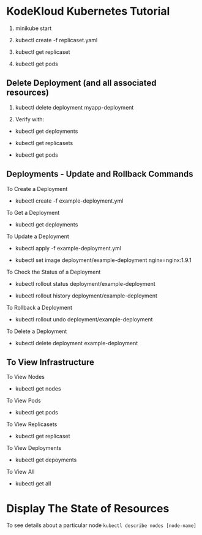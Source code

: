 # KodeKloud Kubernetes Tutorial

1. minikube start

2. kubectl create -f replicaset.yaml

3. kubectl get replicaset

4. kubectl get pods

## Delete Deployment (and all associated resources)

1. kubectl delete deployment myapp-deployment

2. Verify with:

- kubectl get deployments

- kubectl get replicasets

- kubectl get pods

## Deployments - Update and Rollback Commands

To Create a Deployment
- kubectl create -f example-deployment.yml

To Get a Deployment
- kubectl get deployments

To Update a Deployment
- kubectl apply -f example-deployment.yml

- kubectl set image deployment/example-deployment nginx=nginx:1.9.1

To Check the Status of a Deployment
- kubectl rollout status deployment/example-deployment

- kubectl rollout history deployment/example-deployment

To Rollback a Deployment
- kubectl rollout undo deployment/example-deployment

To Delete a Deployment
- kubectl delete deployment example-deployment

## To View Infrastructure

To View Nodes
- kubectl get nodes

To View Pods
- kubectl get pods

To View Replicasets
- kubectl get replicaset

To View Deployments
- kubectl get depoyments

To View All
- kubectl get all

# Display The State of Resources

To see details about a particular node
`kubectl describe nodes [node-name]`